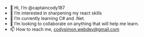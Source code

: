 - 👋 Hi, I’m @captaincody187
- 👀 I’m interested in sharpening my react skills
- 🌱 I’m currently learning C# and .Net.
- 💞️ I’m looking to collaborate on anything that will help me learn.
- 📫 How to reach me, codysimon.webdev@gmail.com

<!---
captaincody187/captaincody187 is a ✨ special ✨ repository because its `README.md` (this file) appears on your GitHub profile.
You can click the Preview link to take a look at your changes.
--->
